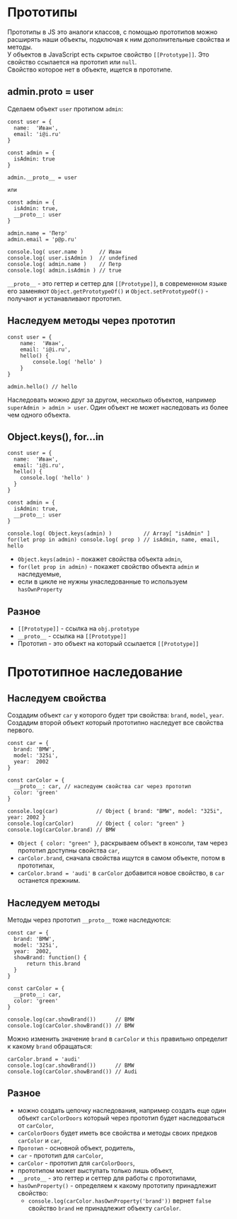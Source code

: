 # Прототипы
Прототипы в JS это аналоги классов, с помощью прототипов можно расширять наши объекты, подключая к ним дополнительные свойства и методы.  
У объектов в JavaScript есть скрытое свойство `[[Prototype]]`. Это свойство ссылается на прототип или `null`.  
Свойство которое нет в объекте, ищется в прототипе.

## admin.__proto__ = user
Сделаем объект `user` протипом `admin`:

    const user = {
      name:  'Иван',
      email: 'i@i.ru'
    }

    const admin = {
      isAdmin: true
    }

    admin.__proto__ = user

    или

    const admin = {
      isAdmin: true,
      __proto__: user
    }
    
    admin.name = 'Петр'
    admin.email = 'p@p.ru'

    console.log( user.name )     // Иван
    console.log( user.isAdmin )  // undefined
    console.log( admin.name )    // Петр 
    console.log( admin.isAdmin ) // true

`__proto__` - это геттер и сеттер для `[[Prototype]]`, в современном языке его заменяют `Object.getPrototypeOf()` и `Object.setPrototypeOf()` - получают и устанавливают прототип.

## Наследуем методы через прототип

    const user = {
        name:  'Иван',
        email: 'i@i.ru',
        hello() {
            console.log( 'hello' )
        }
    }

    admin.hello() // hello

Наследовать можно друг за другом, несколько объектов, например `superAdmin > admin > user`. Один объект не может наследовать из более чем одного объекта.

## Object.keys(), for...in

    const user = {
      name:  'Иван',
      email: 'i@i.ru',
      hello() {
        console.log( 'hello' )
      }
    }

    const admin = {
      isAdmin: true,
      __proto__: user
    }

    console.log( Object.keys(admin) )          // Array[ "isAdmin" ]
    for(let prop in admin) console.log( prop ) // isAdmin, name, email, hello

- `Object.keys(admin)`     - покажет свойства объекта `admin`,
- `for(let prop in admin)` - покажет свойство объекта `admin` и наследуемые,
- если в цикле не нужны унаследованные то используем `hasOwnProperty`

## Разное
- `[[Prototype]]` - ссылка на `obj.prototype`
- `__proto__` - ссылка на `[[Prototype]]`
- Прототип - это объект на который ссылается `[[Prototype]]`

# Прототипное наследование
## Наследуем свойства
Создадим объект `car` у которого будет три свойства: `brand`, `model`, `year`. Создадим второй объект который прототипно наследует все свойства первого.

    const car = {
      brand: 'BMW',
      model: '325i',
      year:  2002
    }

    const carColor = {
      __proto__: car, // наследуем свойства car через прототип
      color: 'green'
    }

    console.log(car)            // Object { brand: "BMW", model: "325i", year: 2002 }
    console.log(carColor)       // Object { color: "green" }
    console.log(carColor.brand) // BMW

- `Object { color: "green" }`, раскрываем объект в консоли, там через прототип доступны свойства `car`,
- `carColor.brand`, сначала свойства ищутся в самом объекте, потом в прототипах,
- `carColor.brand = 'audi'` в `carColor` добавится новое свойство, в `car` останется прежним.

## Наследуем методы
Методы через прототип `__proto__` тоже наследуются:

    const car = {
      brand: 'BMW',
      model: '325i',
      year:  2002,
      showBrand: function() {
          return this.brand
      }
    }

    const carColor = {
      __proto__: car,
      color: 'green'
    }

    console.log(car.showBrand())      // BMW
    console.log(carColor.showBrand()) // BMW

Можно изменить значение `brand` в `carColor` и `this` правильно определит к какому `brand` обращаться:

    carColor.brand = 'audi'
    console.log(car.showBrand())      // BMW
    console.log(carColor.showBrand()) // Audi

## Разное
- можно создать цепочку наследования, например создать еще один объект `carColorDoors` который через прототип будет наследоваться от `carColor`,
- `carColorDoors` будет иметь все свойства и методы своих предков `carColor` и `car`,
- `Прототип` - основной объект, родитель,
- `car` - прототип для `carColor`,
- `carColor` - прототип для `carColorDoors`,
- прототипом может выступать только лишь объект,
- `__proto__` - это геттер и сеттер для работы с прототипами,
- `hasOwnProperty()` - определяем к какому прототипу принадлежит свойство:
  - `console.log(carColor.hasOwnProperty('brand'))` вернет `false` свойство `brand` не принадлежит объекту `carColor`.


